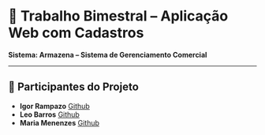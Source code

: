 # 📘 Trabalho Bimestral – Aplicação Web com Cadastros  

**Sistema: Armazena – Sistema de Gerenciamento Comercial**

---

## 👥 Participantes do Projeto

- **Igor Rampazo** [Github](https://github.com/IgorRamapazo)
- **Leo Barros** [Github](https://github.com/9HirOziN6)
- **Maria Menenzes** [Github](https://github.com/mariazinha1024)
